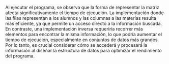 Al ejecutar el programa, se observa que la forma de representar la matriz afecta significativamente el tiempo de ejecución. La implementación donde las filas representan a los alumnos y las columnas a las materias resulta más eficiente, ya que permite un acceso directo a la información buscada. En contraste, una implementación inversa requeriría recorrer más elementos para encontrar la misma información, lo que podría aumentar el tiempo de ejecución, especialmente en conjuntos de datos más grandes. Por lo tanto, es crucial considerar cómo se accederá y procesará la información al diseñar la estructura de datos para optimizar el rendimiento del programa.
